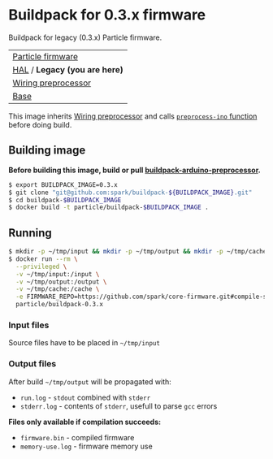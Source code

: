 # Buildpack for 0.3.x firmware
Buildpack for legacy (0.3.x) Particle firmware.

| |
|-|
|  [Particle firmware](https://github.com/spark/firmware-buildpack-builder)  |
| [HAL](https://github.com/spark/buildpack-hal) / **Legacy (you are here)** |
| [Wiring preprocessor](https://github.com/spark/buildpack-arduino-preprocessor) |
| [Base](https://github.com/spark/buildpack-base) |

This image inherits [Wiring preprocessor](https://github.com/spark/buildpack-arduino-preprocessor) and calls [`preprocess-ino` function](https://github.com/spark/buildpack-arduino-preprocessor#running) before doing build.

## Building image

**Before building this image, build or pull [buildpack-arduino-preprocessor](https://github.com/spark/buildpack-arduino-preprocessor).**

```bash
$ export BUILDPACK_IMAGE=0.3.x
$ git clone "git@github.com:spark/buildpack-${BUILDPACK_IMAGE}.git"
$ cd buildpack-$BUILDPACK_IMAGE
$ docker build -t particle/buildpack-$BUILDPACK_IMAGE .
```

## Running

```bash
$ mkdir -p ~/tmp/input && mkdir -p ~/tmp/output && mkdir -p ~/tmp/cache
$ docker run --rm \
  --privileged \
  -v ~/tmp/input:/input \
  -v ~/tmp/output:/output \
  -v ~/tmp/cache:/cache \
  -e FIRMWARE_REPO=https://github.com/spark/core-firmware.git#compile-server2 \
  particle/buildpack-0.3.x
```

### Input files
Source files have to be placed in `~/tmp/input`

### Output files
After build `~/tmp/output` will be propagated with:

* `run.log` - `stdout` combined with `stderr`
* `stderr.log` - contents of `stderr`, usefull to parse `gcc` errors

**Files only available if compilation succeeds:**
* `firmware.bin` - compiled firmware
* `memory-use.log` - firmware memory use
